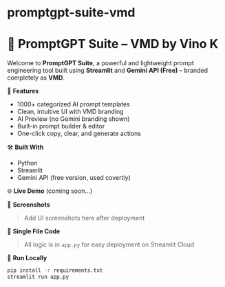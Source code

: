 # promptgpt-suite-vmd
# 🚀 PromptGPT Suite – VMD by Vino K

Welcome to **PromptGPT Suite**, a powerful and lightweight prompt engineering tool built using **Streamlit** and **Gemini API (Free)** – branded completely as **VMD**.

🎯 **Features**
- 1000+ categorized AI prompt templates
- Clean, intuitive UI with VMD branding
- AI Preview (no Gemini branding shown)
- Built-in prompt builder & editor
- One-click copy, clear, and generate actions

🛠️ **Built With**
- Python
- Streamlit
- Gemini API (free version, used covertly)

🌐 **Live Demo** (coming soon...)

📸 **Screenshots**
> Add UI screenshots here after deployment

📂 **Single File Code**
> All logic is in `app.py` for easy deployment on Streamlit Cloud

🚀 **Run Locally**
```bash
pip install -r requirements.txt
streamlit run app.py


